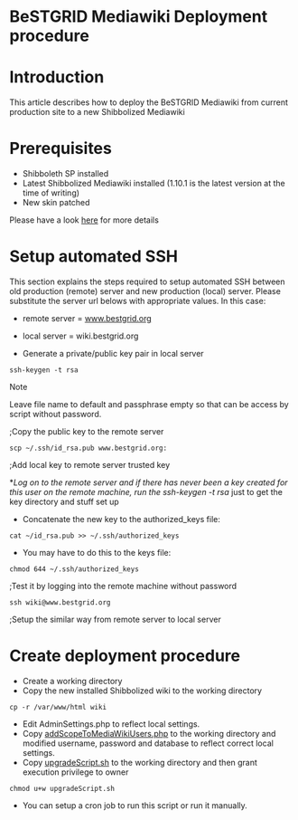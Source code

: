 # BeSTGRID Mediawiki Deployment procedure

# Introduction

This article describes how to deploy the BeSTGRID Mediawiki from current production site to a new Shibbolized Mediawiki

# Prerequisites

- Shibboleth SP installed
- Latest Shibbolized Mediawiki installed (1.10.1 is the latest version at the time of writing)
- New skin patched

Please have a look [here](shibbolize-mediawiki.md) for more details

# Setup automated SSH

This section explains the steps required to setup automated SSH between old production (remote) server and new production (local) server. Please substitute the server url belows with appropriate values. In this case:

- remote server = www.bestgrid.org
- local server = wiki.bestgrid.org

- Generate a private/public key pair in local server

``` 
ssh-keygen -t rsa
```

Note

Leave file name to default and passphrase empty so that can be access by script without password.

;Copy the public key to the remote server

``` 
scp ~/.ssh/id_rsa.pub www.bestgrid.org: 
```

;Add local key to remote server trusted key

**Log on to the remote server and if there has never been a key created for this user on the remote machine, run the *ssh-keygen -t rsa** just to get the key directory and stuff set up

- Concatenate the new key to the authorized_keys file:

``` 
cat ~/id_rsa.pub >> ~/.ssh/authorized_keys
```
- You may have to do this to the keys file:

``` 
chmod 644 ~/.ssh/authorized_keys
```

;Test it by logging into the remote machine without password

``` 
ssh wiki@www.bestgrid.org
```

;Setup the similar way from remote server to local server

# Create deployment procedure

- Create a working directory
- Copy the new installed Shibbolized wiki to the working directory

``` 
cp -r /var/www/html wiki
```
- Edit AdminSettings.php to reflect local settings.
- Copy [addScopeToMediaWikiUsers.php](/wiki/spaces/BeSTGRID/pages/3818228838) to the working directory and  modified username, password and database to reflect correct local settings.
- Copy [upgradeScript.sh](/wiki/spaces/BeSTGRID/pages/3818228757) to the working directory and then grant execution privilege to owner

``` 
chmod u+w upgradeScript.sh 
```
- You can setup a cron job to run this script or run it manually.
